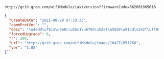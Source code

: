 `http://grih.gree.com/wifiModule/Lastversion?firmwareCode=362001065016`

```json
{
  "CreateDate": "2021-08-20 07:50:33",
  "commProtVer": "",
  "desc": "\u4edd\u78ca\u9a8c\u8bc1\u670d\u52a1\u5668\u91cd\u542f\uff0c\u6a21\u5757\u65e0\u6cd5\u91cd\u8fde\u95ee\u9898",
  "forcedUpgrade": 0,
  "r": 200,
  "url": "http://grih.gree.com/wifiModule/image/10427/851760",
  "ver": "1.05"
}```
